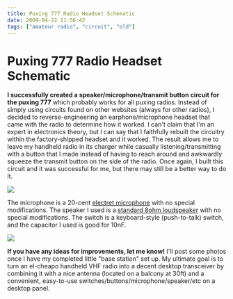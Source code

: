 ```yaml
---
title: Puxing 777 Radio Headset Schematic
date: 2009-04-22 11:56:42
tags: ["amateur radio", "circuit", "old"]
---
```


# Puxing 777 Radio Headset Schematic

__I successfully created a speaker/microphone/transmit button circuit for the puxing 777__ which probably works for all puxing radios.  Instead of simply using circuits found on other websites (always for other radios), I decided to reverse-engineering an earphone/microphone headset that came with the radio to determine how it worked. I can't claim that I'm an expert in electronics theory, but I can say that I faithfully rebuilt the circuitry within the factory-shipped headset and it worked.  The result allows me to leave my handheld radio in its charger while casually listening/transmitting with a button that I made instead of having to reach around and awkwardly squeeze the transmit button on the side of the radio.  Once again, I built this circuit and it was successful for me, but there may still be a better way to do it.

<div class="text-center img-border">

![](https://swharden.com/static/2009/04/22/puxing.png)

</div>

The microphone is a 20-cent [electret microphone](http://en.wikipedia.org/wiki/Electret_microphone) with no special modifications.  The speaker I used is a [standard 8ohm loudspeaker](http://en.wikipedia.org/wiki/File:3.5_Inch_Speaker.jpg) with no special modifications.  The switch is a keyboard-style (push-to-talk) switch, and the capacitor I used is good for 10nF.

<div class="text-center img-border">

![](https://swharden.com/static/2009/04/22/headset.jpg)

</div>

__If you have any ideas for improvements, let me know!__  I'll post some photos once I have my completed little "base station" set up.  My ultimate goal is to turn an el-cheapo handheld VHF radio into a decent desktop transceiver by combining it with a nice antenna (located on a balcony at 30ft) and a convenient, easy-to-use switches/buttons/microphone/speaker/etc on a desktop panel.